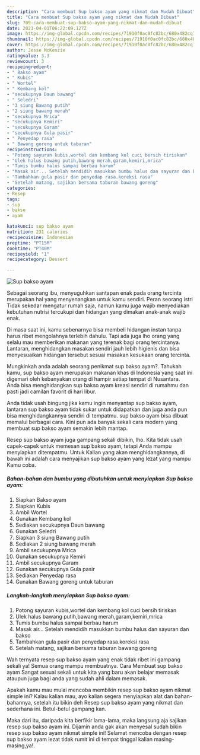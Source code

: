 ```yaml
---
description: "Cara membuat Sup bakso ayam yang nikmat dan Mudah Dibuat"
title: "Cara membuat Sup bakso ayam yang nikmat dan Mudah Dibuat"
slug: 709-cara-membuat-sup-bakso-ayam-yang-nikmat-dan-mudah-dibuat
date: 2021-04-01T06:22:09.127Z
image: https://img-global.cpcdn.com/recipes/71910f0ac0fc82bc/680x482cq70/sup-bakso-ayam-foto-resep-utama.jpg
thumbnail: https://img-global.cpcdn.com/recipes/71910f0ac0fc82bc/680x482cq70/sup-bakso-ayam-foto-resep-utama.jpg
cover: https://img-global.cpcdn.com/recipes/71910f0ac0fc82bc/680x482cq70/sup-bakso-ayam-foto-resep-utama.jpg
author: Jesse McKenzie
ratingvalue: 3.3
reviewcount: 3
recipeingredient:
- " Bakso ayam"
- " Kubis"
- " Wortel"
- " Kembang kol"
- "secukupnya Daun bawang"
- " Seledri"
- "3 siung Bawang putih"
- "2 siung bawang merah"
- "secukupnya Mrica"
- "secukupnya Kemiri"
- "secukupnya Garam"
- "secukupnya Gula pasir"
- " Penyedap rasa"
- " Bawang goreng untuk taburan"
recipeinstructions:
- "Potong sayuran kubis,wortel dan kembang kol cuci bersih tiriskan"
- "Ulek halus bawang putih,bawang merah,garam,kemiri,mrica"
- "Tumis bumbu halus sampai berbau harum"
- "Masak air... Setelah mendidih masukkan bumbu halus dan sayuran dan bakso"
- "Tambahkan gula pasir dan penyedap rasa.koreksi rasa"
- "Setelah matang, sajikan bersama taburan bawang goreng"
categories:
- Resep
tags:
- sup
- bakso
- ayam

katakunci: sup bakso ayam 
nutrition: 231 calories
recipecuisine: Indonesian
preptime: "PT15M"
cooktime: "PT40M"
recipeyield: "1"
recipecategory: Dessert

---
```



![Sup bakso ayam](https://img-global.cpcdn.com/recipes/71910f0ac0fc82bc/680x482cq70/sup-bakso-ayam-foto-resep-utama.jpg)

Sebagai seorang ibu, menyuguhkan santapan enak pada orang tercinta merupakan hal yang menyenangkan untuk kamu sendiri. Peran seorang istri Tidak sekedar mengatur rumah saja, namun kamu juga wajib menyediakan kebutuhan nutrisi tercukupi dan hidangan yang dimakan anak-anak wajib enak.

Di masa  saat ini, kamu sebenarnya bisa membeli hidangan instan tanpa harus ribet mengolahnya terlebih dahulu. Tapi ada juga lho orang yang selalu mau memberikan makanan yang terenak bagi orang tercintanya. Lantaran, menghidangkan masakan sendiri jauh lebih higienis dan bisa menyesuaikan hidangan tersebut sesuai masakan kesukaan orang tercinta. 



Mungkinkah anda adalah seorang penikmat sup bakso ayam?. Tahukah kamu, sup bakso ayam merupakan makanan khas di Indonesia yang saat ini digemari oleh kebanyakan orang di hampir setiap tempat di Nusantara. Anda bisa menghidangkan sup bakso ayam kreasi sendiri di rumahmu dan pasti jadi camilan favorit di hari libur.

Anda tidak usah bingung jika kamu ingin menyantap sup bakso ayam, lantaran sup bakso ayam tidak sukar untuk didapatkan dan juga anda pun bisa menghidangkannya sendiri di tempatmu. sup bakso ayam bisa dibuat memalui berbagai cara. Kini pun ada banyak sekali cara modern yang membuat sup bakso ayam semakin lebih mantap.

Resep sup bakso ayam juga gampang sekali dibikin, lho. Kita tidak usah capek-capek untuk memesan sup bakso ayam, tetapi Anda mampu menyiapkan ditempatmu. Untuk Kalian yang akan menghidangkannya, di bawah ini adalah cara menyajikan sup bakso ayam yang lezat yang mampu Kamu coba.

<!--inarticleads1-->

##### Bahan-bahan dan bumbu yang dibutuhkan untuk menyiapkan Sup bakso ayam:

1. Siapkan  Bakso ayam
1. Siapkan  Kubis
1. Ambil  Wortel
1. Gunakan  Kembang kol
1. Sediakan secukupnya Daun bawang
1. Gunakan  Seledri
1. Siapkan 3 siung Bawang putih
1. Sediakan 2 siung bawang merah
1. Ambil secukupnya Mrica
1. Gunakan secukupnya Kemiri
1. Ambil secukupnya Garam
1. Gunakan secukupnya Gula pasir
1. Sediakan  Penyedap rasa
1. Gunakan  Bawang goreng untuk taburan




<!--inarticleads2-->

##### Langkah-langkah menyiapkan Sup bakso ayam:

1. Potong sayuran kubis,wortel dan kembang kol cuci bersih tiriskan
1. Ulek halus bawang putih,bawang merah,garam,kemiri,mrica
1. Tumis bumbu halus sampai berbau harum
1. Masak air... Setelah mendidih masukkan bumbu halus dan sayuran dan bakso
1. Tambahkan gula pasir dan penyedap rasa.koreksi rasa
1. Setelah matang, sajikan bersama taburan bawang goreng




Wah ternyata resep sup bakso ayam yang enak tidak ribet ini gampang sekali ya! Semua orang mampu membuatnya. Cara Membuat sup bakso ayam Sangat sesuai sekali untuk kita yang baru akan belajar memasak ataupun juga bagi anda yang sudah ahli dalam memasak.

Apakah kamu mau mulai mencoba membikin resep sup bakso ayam nikmat simple ini? Kalau kalian mau, ayo kalian segera menyiapkan alat dan bahan-bahannya, setelah itu bikin deh Resep sup bakso ayam yang nikmat dan sederhana ini. Betul-betul gampang kan. 

Maka dari itu, daripada kita berfikir lama-lama, maka langsung aja sajikan resep sup bakso ayam ini. Dijamin anda gak akan menyesal sudah bikin resep sup bakso ayam nikmat simple ini! Selamat mencoba dengan resep sup bakso ayam lezat tidak rumit ini di tempat tinggal kalian masing-masing,ya!.

